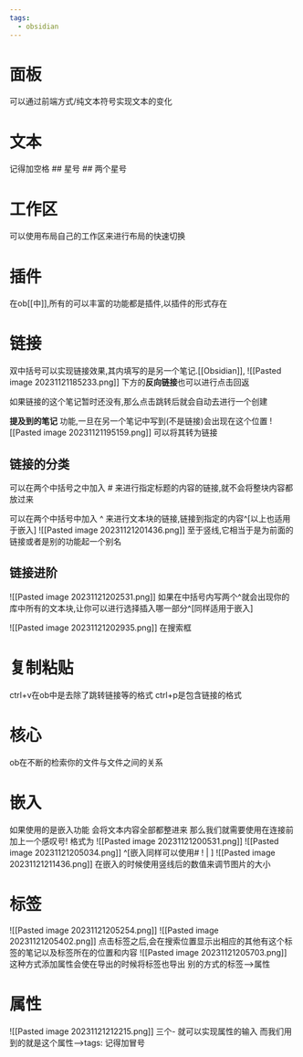 ```yaml
---
tags:
  - obsidian
---
```


# 面板
 可以通过前端方式/纯文本符号实现文本的变化
<h1>文本</h1>
记得加空格
## 星号
## 两个星号



# 工作区

可以使用布局自己的工作区来进行布局的快速切换
# 插件

在ob[[中]],所有的可以丰富的功能都是插件,以插件的形式存在
# 链接

双中括号可以实现链接效果,其内填写的是另一个笔记.[[Obsidian]],
![[Pasted image 20231121185233.png]]
下方的**反向链接**也可以进行点击回返

如果链接的这个笔记暂时还没有,那么点击跳转后就会自动去进行一个创建

**提及到的笔记** 功能,一旦在另一个笔记中写到(不是链接)会出现在这个位置
![[Pasted image 20231121195159.png]]
可以将其转为链接

## 链接的分类
可以在两个中括号之中加入 #  来进行指定标题的内容的链接,就不会将整块内容都放过来

可以在两个中括号中加入 ^ 来进行文本块的链接,链接到指定的内容^[以上也适用于嵌入]
![[Pasted image 20231121201436.png]]
至于竖线,它相当于是为前面的链接或者是别的功能起一个别名

## 链接进阶
![[Pasted image 20231121202531.png]]
如果在中括号内写两个^就会出现你的库中所有的文本块,让你可以进行选择插入哪一部分^[同样适用于嵌入]

![[Pasted image 20231121202935.png]]
在搜索框
# 复制粘贴
ctrl+v在ob中是去除了跳转链接等的格式
ctrl+p是包含链接的格式
# 核心
ob在不断的检索你的文件与文件之间的关系
# 嵌入
如果使用的是嵌入功能
会将文本内容全部都整进来
那么我们就需要使用在连接前加上一个感叹号!
格式为
![[Pasted image 20231121200531.png]]
![[Pasted image 20231121205034.png]]
^[嵌入同样可以使用# ! | ]
![[Pasted image 20231121211436.png]]
在嵌入的时候使用竖线后的数值来调节图片的大小
# 标签
![[Pasted image 20231121205254.png]]
![[Pasted image 20231121205402.png]]
点击标签之后,会在搜索位置显示出相应的其他有这个标签的笔记以及标签所在的位置和内容
![[Pasted image 20231121205703.png]]
这种方式添加属性会使在导出的时候将标签也导出
别的方式的标签-->属性
# 属性
![[Pasted image 20231121212215.png]]
三个- 就可以实现属性的输入
而我们用到的就是这个属性-->tags: 记得加冒号


